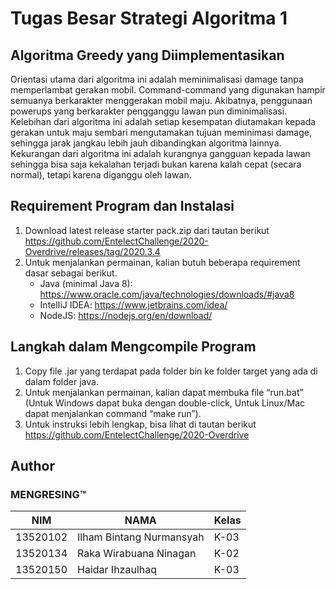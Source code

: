 # **Tugas Besar Strategi Algoritma 1**
## Algoritma Greedy yang Diimplementasikan
Orientasi utama dari algoritma ini adalah meminimalisasi damage tanpa memperlambat gerakan mobil. Command-command yang digunakan hampir semuanya berkarakter menggerakan mobil maju. Akibatnya, penggunaan powerups yang berkarakter pengganggu lawan pun diminimalisasi. Kelebihan dari algoritma ini adalah setiap kesempatan diutamakan kepada gerakan untuk maju sembari mengutamakan tujuan meminimasi damage, sehingga jarak jangkau lebih jauh dibandingkan algoritma lainnya. Kekurangan dari algoritma ini adalah kurangnya gangguan kepada lawan sehingga bisa saja kekalahan terjadi bukan karena kalah cepat (secara normal), tetapi karena diganggu oleh lawan.
## Requirement Program dan Instalasi
1. Download latest release starter pack.zip dari tautan berikut
https://github.com/EntelectChallenge/2020-Overdrive/releases/tag/2020.3.4
2. Untuk menjalankan permainan, kalian butuh beberapa requirement dasar sebagai
berikut.
    - Java (minimal Java 8):
https://www.oracle.com/java/technologies/downloads/#java8
    - IntelIiJ IDEA: https://www.jetbrains.com/idea/
    - NodeJS: https://nodejs.org/en/download/
## Langkah dalam Mengcompile Program
1. Copy file .jar yang terdapat pada folder bin ke folder target yang ada di dalam folder java.
2. Untuk menjalankan permainan, kalian dapat membuka file “run.bat” (Untuk Windows
dapat buka dengan double-click, Untuk Linux/Mac dapat menjalankan command “make
run”).
3. Untuk instruksi lebih lengkap, bisa lihat di tautan berikut
https://github.com/EntelectChallenge/2020-Overdrive
## Author

### **MENGRESING™**


| NIM      | NAMA                        | Kelas |
|----------|-----------------------------|-------|
| 13520102 | Ilham Bintang Nurmansyah    | K-03  |
| 13520134 | Raka Wirabuana Ninagan      | K-02  |
| 13520150 | Haidar Ihzaulhaq            | K-03  |
